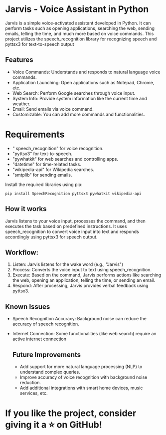 # Jarvis - Voice Assistant in Python

Jarvis is a simple voice-activated assistant developed in Python. It can perform tasks such as opening applications, searching the web, sending emails, telling the time, and much more based on voice commands. This project utilizes the speech_recognition library for recognizing speech and pyttsx3 for text-to-speech output

## Features

*  Voice Commands:  Understands and responds to natural language voice commands.
* Application Launching: Open applications such as Notepad, Chrome, etc.
* Web Search: Perform Google searches through voice input.
* System Info: Provide system information like the current time and weather.
* Email: Send emails via voice command.
* Customizable: You can add more commands and functionalities.

# Requirements
* " speech_recognition" for voice recognition.
* "pyttsx3" for text-to-speech.
* "pywhatkit" for web searches and controlling apps.
* "datetime" for time-related tasks.
* "wikipedia-api" for Wikipedia searches.
* "smtplib" for sending emails.

Install the required libraries using pip:
```
pip install SpeechRecognition pyttsx3 pywhatkit wikipedia-api

```

## How it works
Jarvis listens to your voice input, processes the command, and then executes the task based on predefined instructions. It uses speech_recognition to convert voice input into text and responds accordingly using pyttsx3 for speech output.

## Workflow:

1. Listen: Jarvis listens for the wake word (e.g., "Jarvis")
2. Process: Converts the voice input to text using speech_recognition.
3. Execute: Based on the command, Jarvis performs actions like searching the web, opening an application, telling the time, or sending an email.
4. Respond: After processing, Jarvis provides verbal feedback using pyttsx3.

## Known Issues
* Speech Recognition Accuracy: Background noise can reduce the accuracy of speech recognition.
* Internet Connection: Some functionalities (like web search) require an active internet connection

  ## Future Improvements
  * Add support for more natural language processing (NLP) to understand complex queries.
  * Improve accuracy of voice recognition with background noise reduction.
  * Add additional integrations with smart home devices, music services, etc.


# If you like the project, consider giving it a ⭐ on GitHub!

